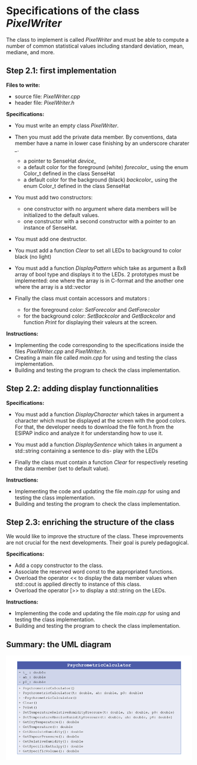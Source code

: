 # Specifications of the class *PixelWriter*

The class to implement is called *PixelWriter* and must be able to compute a number
of common statistical values including standard deviation, mean, mediane, and more.

## Step 2.1: first implementation

**Files to write:**
  - source file: *PixelWriter.cpp*
  - header file: *PixelWriter.h*

**Specifications:**
  - You must write an empty class *PixelWriter*. 
  
  - Then you must add the private data member. By conventions, data member have a name in lower case finishing by an underscore charater *_*.
    - a pointer to SenseHat *device_*
    - a default color for the foreground (white) *forecolor_* using the enum Color_t defined in the class SenseHat
    - a default color for the background (black) *backcolor_* using the enum Color_t defined in the class SenseHat

	
  - You must add two constructors:
    - one constructor with no argument where data members will be initialized to the default values.
    - one constructor with a second constructor with a pointer to an instance of SenseHat.
	
  - You must add one destructor.

  - You must add a function *Clear* to set all LEDs to background to color black (no light)

  - You must add a function *DisplayPattern* which take as argument a 8x8 array of bool type and displays
it to the LEDs. 2 prototypes must be implemented: one where the array is in C-format and the another one where the array is a std::vector

  - Finally the class must contain accessors and mutators :
    - for the foreground color: *SetForecolor* and *GetForecolor*
    - for the background color: *SetBackcolor* and *GetBackcolor*
  and  function *Print* for displaying their valeurs at the screen.
  
**Instructions:**
  - Implementing the code corresponding to the specifications inside the files *PixelWriter.cpp* and *PixelWriter.h*.
  - Creating a main file called *main.cpp* for using and testing the class implementation.
  - Building and testing the program to check the class implementation.
  
## Step 2.2: adding display functionnalities

**Specifications:**
  - You must add a function *DisplayCharacter* which takes in argument a character which must be displayed at the
screen with the good colors. For that, the developer needs to download the file font.h
from the ESIPAP indico and analyze it for understanding how to use it.
	 
  - You must add a function *DisplaySentence* which takes in argument a std::string containing a sentence to dis-
play with the LEDs
  
  - Finally the class must contain a function *Clear* for respectively reseting the data member (set to default value).
   
**Instructions:**
  - Implementing the code and updating the file *main.cpp* for using and testing the class implementation.
  - Building and testing the program to check the class implementation.

## Step 2.3: enriching the structure of the class

We would like to improve the structure of the class. These improvements are not crucial for
the next developments. Their goal is purely pedagogical.

**Specifications:** 
  - Add a copy constructor to the class.
  - Associate the reserved word const to the appropriated
functions.
  - Overload the operator << to display the data member values when std::cout is applied directly to instance of this class.
  - Overload the operator [>> to display a std::string on the LEDs.

**Instructions:**
  - Implementing the code and updating the file *main.cpp* for using and testing the class implementation.
  - Building and testing the program to check the class implementation.
 
  
## Summary: the UML diagram 

   ![wizard1](../doc/session2/psychrometric_uml.png)
